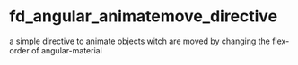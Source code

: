 # fd_angular_animatemove_directive
a simple directive to animate objects witch are moved by changing the flex-order of angular-material
